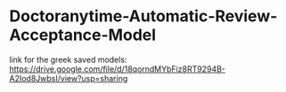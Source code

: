 # Doctoranytime-Automatic-Review-Acceptance-Model
link for the greek saved models: https://drive.google.com/file/d/18qorndMYbFiz8RT9294B-A2Iod8JwbsI/view?usp=sharing
